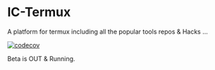 # IC-Termux
A platform for termux including all the popular tools repos & Hacks ...

[![codecov](https://codecov.io/gh/Rhythm113/IC-Termux/branch/main/graph/badge.svg?token=HCYTNJ49WE)](https://codecov.io/gh/Rhythm113/IC-Termux)

Beta is OUT & Running.
